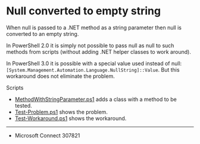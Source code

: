 # Null converted to empty string

When null is passed to a .NET method as a string parameter then null is
converted to an empty string.

In PowerShell 2.0 it is simply not possible to pass null as null to such
methods from scripts (without adding .NET helper classes to work around).

In PowerShell 3.0 it is possible with a special value used instead of null:
`[System.Management.Automation.Language.NullString]::Value`. But this
workaround does not eliminate the problem.

Scripts

- [MethodWithStringParameter.ps1](MethodWithStringParameter.ps1) adds a class with a method to be tested.
- [Test-Problem.ps1](Test-Problem.ps1) shows the problem.
- [Test-Workaround.ps1](Test-Workaround.ps1) shows the workaround.

---

- Microsoft Connect 307821
